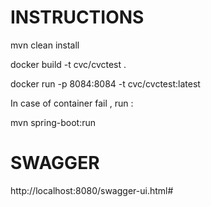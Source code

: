 # INSTRUCTIONS
mvn clean install

docker build -t cvc/cvctest .

docker run -p 8084:8084 -t cvc/cvctest:latest

In case of container fail , run :

mvn spring-boot:run

# SWAGGER
http://localhost:8080/swagger-ui.html#
